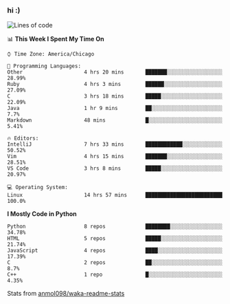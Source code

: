### hi :)

<!--START_SECTION:waka-->
![Lines of code](https://img.shields.io/badge/From%20Hello%20World%20I%27ve%20Written-791405%20lines%20of%20code-blue)

📊 **This Week I Spent My Time On** 

```text
⌚︎ Time Zone: America/Chicago

💬 Programming Languages: 
Other                    4 hrs 20 mins       ███████░░░░░░░░░░░░░░░░░░   28.99% 
Ruby                     4 hrs 3 mins        ██████░░░░░░░░░░░░░░░░░░░   27.09% 
C                        3 hrs 18 mins       █████░░░░░░░░░░░░░░░░░░░░   22.09% 
Java                     1 hr 9 mins         ██░░░░░░░░░░░░░░░░░░░░░░░   7.7% 
Markdown                 48 mins             █░░░░░░░░░░░░░░░░░░░░░░░░   5.41%

🔥 Editors: 
IntelliJ                 7 hrs 33 mins       ████████████░░░░░░░░░░░░░   50.52% 
Vim                      4 hrs 15 mins       ███████░░░░░░░░░░░░░░░░░░   28.51% 
VS Code                  3 hrs 8 mins        █████░░░░░░░░░░░░░░░░░░░░   20.97%

💻 Operating System: 
Linux                    14 hrs 57 mins      █████████████████████████   100.0%

```

**I Mostly Code in Python** 

```text
Python                   8 repos             ████████░░░░░░░░░░░░░░░░░   34.78% 
HTML                     5 repos             █████░░░░░░░░░░░░░░░░░░░░   21.74% 
JavaScript               4 repos             ████░░░░░░░░░░░░░░░░░░░░░   17.39% 
C                        2 repos             ██░░░░░░░░░░░░░░░░░░░░░░░   8.7% 
C++                      1 repo              █░░░░░░░░░░░░░░░░░░░░░░░░   4.35%

```



<!--END_SECTION:waka-->

Stats from [anmol098/waka-readme-stats](https://github.com/anmol098/waka-readme-stats)
